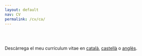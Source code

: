 ```yaml
---
layout: default
nav: CV
permalink: /cv/ca/
---
```


<br><br>

Descàrrega el meu currículum vitae en <a href="/cv/adriano.latorre.cv.ca.pdf" download="adriano.latorre.cv.pdf">català</a>, <a href="/cv/adriano.latorre.cv.es.pdf" download="adriano.latorre.cv.pdf">castellà</a> o <a href="/cv/adriano.latorre.cv.en.pdf" download="adriano.latorre.cv.pdf">anglès</a>.
